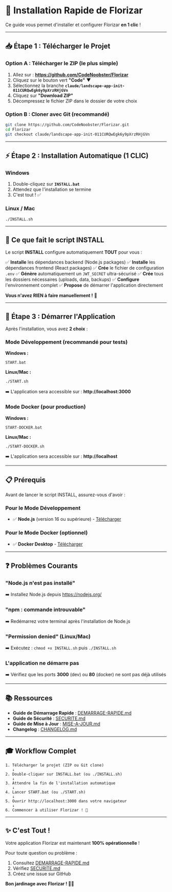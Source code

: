 # 🚀 Installation Rapide de Florizar

Ce guide vous permet d'installer et configurer Florizar **en 1 clic** !

---

## 📥 Étape 1 : Télécharger le Projet

### Option A : Télécharger le ZIP (le plus simple)

1. Allez sur : **https://github.com/CodeNoobster/Florizar**
2. Cliquez sur le bouton vert **"Code"** ▼
3. Sélectionnez la branche **`claude/landscape-app-init-011CURQwEgk6y9pXrzRHjGVn`**
4. Cliquez sur **"Download ZIP"**
5. Décompressez le fichier ZIP dans le dossier de votre choix

### Option B : Cloner avec Git (recommandé)

```bash
git clone https://github.com/CodeNoobster/Florizar.git
cd Florizar
git checkout claude/landscape-app-init-011CURQwEgk6y9pXrzRHjGVn
```

---

## ⚡ Étape 2 : Installation Automatique (1 CLIC)

### Windows

1. Double-cliquez sur **`INSTALL.bat`**
2. Attendez que l'installation se termine
3. C'est tout ! ✅

### Linux / Mac

```bash
./INSTALL.sh
```

---

## 🎯 Ce que fait le script INSTALL

Le script **INSTALL** configure automatiquement **TOUT** pour vous :

✅ **Installe** les dépendances backend (Node.js packages)
✅ **Installe** les dépendances frontend (React packages)
✅ **Crée** le fichier de configuration `.env`
✅ **Génère** automatiquement un `JWT_SECRET` ultra-sécurisé
✅ **Crée** tous les dossiers nécessaires (uploads, data, backups)
✅ **Configure** l'environnement complet
✅ **Propose** de démarrer l'application directement

**Vous n'avez RIEN à faire manuellement !** 🎉

---

## 🚀 Étape 3 : Démarrer l'Application

Après l'installation, vous avez **2 choix** :

### Mode Développement (recommandé pour tests)

**Windows :**
```
START.bat
```

**Linux/Mac :**
```bash
./START.sh
```

➡️ L'application sera accessible sur : **http://localhost:3000**

### Mode Docker (pour production)

**Windows :**
```
START-DOCKER.bat
```

**Linux/Mac :**
```bash
./START-DOCKER.sh
```

➡️ L'application sera accessible sur : **http://localhost**

---

## 📋 Prérequis

Avant de lancer le script INSTALL, assurez-vous d'avoir :

### Pour le Mode Développement
- ✅ **Node.js** (version 16 ou supérieure) - [Télécharger](https://nodejs.org/)

### Pour le Mode Docker (optionnel)
- ✅ **Docker Desktop** - [Télécharger](https://www.docker.com/products/docker-desktop)

---

## ❓ Problèmes Courants

### "Node.js n'est pas installé"
➡️ Installez Node.js depuis https://nodejs.org/

### "npm : commande introuvable"
➡️ Redémarrez votre terminal après l'installation de Node.js

### "Permission denied" (Linux/Mac)
➡️ Exécutez : `chmod +x INSTALL.sh` puis `./INSTALL.sh`

### L'application ne démarre pas
➡️ Vérifiez que les ports **3000** (dev) ou **80** (docker) ne sont pas déjà utilisés

---

## 📚 Ressources

- **Guide de Démarrage Rapide** : [DEMARRAGE-RAPIDE.md](./DEMARRAGE-RAPIDE.md)
- **Guide de Sécurité** : [SECURITE.md](./SECURITE.md)
- **Guide de Mise à Jour** : [MISE-A-JOUR.md](./MISE-A-JOUR.md)
- **Changelog** : [CHANGELOG.md](./CHANGELOG.md)

---

## 🎓 Workflow Complet

```
1. Télécharger le projet (ZIP ou Git clone)
   ↓
2. Double-cliquer sur INSTALL.bat (ou ./INSTALL.sh)
   ↓
3. Attendre la fin de l'installation automatique
   ↓
4. Lancer START.bat (ou ./START.sh)
   ↓
5. Ouvrir http://localhost:3000 dans votre navigateur
   ↓
6. Commencer à utiliser Florizar ! 🌿
```

---

## ✨ C'est Tout !

Votre application Florizar est maintenant **100% opérationnelle** !

Pour toute question ou problème :
1. Consultez [DEMARRAGE-RAPIDE.md](./DEMARRAGE-RAPIDE.md)
2. Vérifiez [SECURITE.md](./SECURITE.md)
3. Créez une issue sur GitHub

**Bon jardinage avec Florizar ! 🌿🚀**
